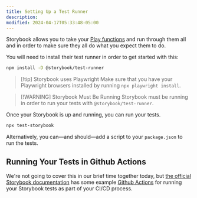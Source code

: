 ```yaml
---
title: Setting Up a Test Runner
description:
modified: 2024-04-17T05:33:48-05:00
---
```


Storybook allows you to take your [Play functions](play-functions.md) and run through them all and in order to make sure they all do what you expect them to do.

You will need to install their test runner in order to get started with this:

```sh
npm install -D @storybook/test-runner
```

> [!tip] Storybook uses Playwright
> Make sure that you have your Playwright browsers installed by running `npx playwright install`.

> [!WARNING] Storybook Must Be Running
> Storybook must be running in order to run your tests with `@storybook/test-runner`.

Once your Storybook is up and running, you can run your tests.

```sh
npx test-storybook
```

Alternatively, you can—and should—add a script to your `package.json` to run the tests.

## Running Your Tests in Github Actions

We're not going to cover this in our brief time together today, but [the official Storybook documentation](https://storybook.js.org/docs/writing-tests/test-runner#set-up-ci-to-run-tests) has some example [Github Actions](https://github.com/features/actions) for running your Storybook tests as part of your CI/CD process.
